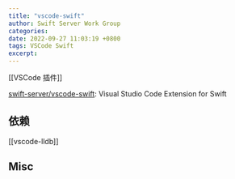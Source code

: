 ```yaml
---
title: "vscode-swift"
author: Swift Server Work Group
categories: 
date: 2022-09-27 11:03:19 +0800
tags: VSCode Swift
excerpt: 
---
```


[[VSCode 插件]]

[swift-server/vscode-swift](https://github.com/swift-server/vscode-swift): Visual Studio Code Extension for Swift






## 依赖

[[vscode-lldb]]




## Misc






